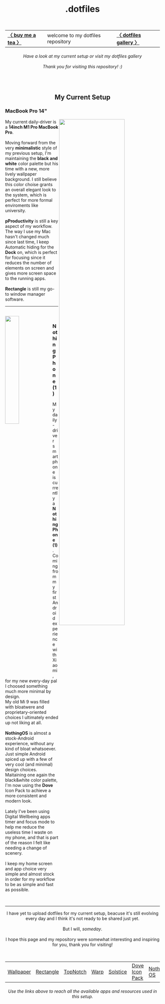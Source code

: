 <h1 align="center"> .dotfiles </h1> <br>
  <table align="center"> <tr>
      <td> <a href="https://www.buymeacoffee.com/haru19"> <b>〈 buy me a tea 〉</b> </a> </td>
      <td> welcome to my dotfiles repository </td>
      <td> <a href="https://github.com/Haruno19/dotfiles/blob/main/GALLERY.md"> <b> 〈 dotfiles gallery 〉 </b> </a> </td>
  </tr> </table>
  <h6 align="center"> 
    <i>Have a look at my current setup or visit my dotfiles gallery</i><br><br>
    <i>Thank you for visiting this repository!</i> :)
  </h6><br>
  
<h2 align="center">My Current Setup</h2>

<h3 align="left">MacBook Pro 14"</h3>
  <img width="65%" align="right" src="https://user-images.githubusercontent.com/61376940/228948737-ed1aaf3c-e1a5-4d0c-9f0a-c50d13579b7c.png">
  <p align="left">
    My current daily-driver is a <b>14inch M1 Pro MacBook Pro</b>.
    <br><br>
    Moving forward from the very <b>minimalistic</b> style of my previous setup, I'm maintaining the <b>black and white</b> color palette but his time with a new, more lively wallpaper background. I still believe this color choise grants an overall elegant look to the system, which is perfect for more formal enviroments like university.
    <br><br>
    <b>pProductivity</b> is still a key aspect of my workflow. The way I use my Mac hasn't changed much since last time, I keep Automatic hiding for the <b>Dock</b> on, which is perfect for focusing since it reduces the number of elements on screen and gives more screen space to the running apps.
    <br><br>
    <b>Rectangle</b> is still my go-to window manager software.
  </p>
<hr><br>

<img width="30%" align="left" src="https://user-images.githubusercontent.com/61376940/228948768-8e58dde9-6029-4fe4-9500-edb489e91661.png">
<h3 align="left">Nothing Phone (1)</h3>
  <p align="left">
    My daily-driver smartphone is currently a <b>Nothing Phone (1)</b>.
    <br>
    Coming from my first Android experience with Xiaomi, for my new every-day pal I choosed something much more minimal by design.<br>
    My old Mi 9 was filled with bloatwere and proprietary-oriented choices I ultimately ended up not liking at all. 
    <br><br>
    <b>NothingOS</b> is almost a stock-Android experience, without any kind of bloat whatsoever. Just simple Android spiced up with a few of very cool (and minimal) design choices. <br> Maitaining one again the black&white color palette, I'm now using the <b>Dove</b> Icon Pack to achieve a more consistent and modern look.
    <br><br>
    Lately I've been using Digital Wellbeing apps timer and focus mode to help me reduce the useless time I waste on my phone, and that is part of the reason I felt like needing a change of scenery. 
    <br><br>
    I keep my home screen and app choice very simple and almost stock in order for my workflow to be as simple and fast as possible.
 </p><br>
<hr>
  <p align="center">
    I have yet to upload dotfiles for my current setup, beacuse it's still evolving every day and I think it's not ready
    to be shared just yet.
    <br><br>
    But I will, <i>someday</i>.
    <br><br>
    I hope this page and my repository were somewhat interesting and inspiring for you, thank you for visiting! 
  </p><br>
  <table align="center"> <tr>
      <td> <a href="https://github.com/Haruno19/dotfiles/blob/main/Wallpapers/IMG_1142.png"> Wallpaper </a> </td>
      <td> <a href="https://rectangleapp.com"> Rectangle </a> </td>
      <td> <a href="https://topnotch.app"> TopNotch </a> </td>
      <td> <a href="https://www.warp.dev"> Warp </a> </td>
      <td> <a href="https://apps.apple.com/us/app/solstice/id1547580907"> Solstice </a> </td>
      <td> <a href="https://play.google.com/store/apps/details?id=com.jndapp.dove.iconpack&hl=en&gl=US"> Dove Icon Pack </a> </td>
      <td> <a href="https://it.nothing.tech"> Nothing OS </a> </td>
  </tr> </table>
  <h6 align="center">
    <i>Use the links above to reach all the available apps and resources used in this setup.</i>
  </h6>
 
